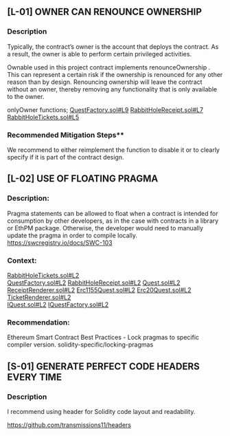## [L-01] OWNER CAN RENOUNCE OWNERSHIP
### Description
Typically, the contract’s owner is the account that deploys the contract. As a result, the owner is able to perform certain privileged activities.

Ownable used in this project contract implements renounceOwnership . This can represent a certain risk if the ownership is renounced for any other reason than by design. Renouncing ownership will leave the contract without an owner, thereby removing any functionality that is only available to the owner.

onlyOwner functions;
 [QuestFactory.sol#L9](https://github.com/rabbitholegg/quest-protocol/blob/8c4c1f71221570b14a0479c216583342bd652d8d/contracts/QuestFactory.sol#L9) 
[RabbitHoleReceipt.sol#L7](https://github.com/rabbitholegg/quest-protocol/blob/8c4c1f71221570b14a0479c216583342bd652d8d/contracts/RabbitHoleReceipt.sol#L7)
[RabbitHoleTickets.sol#L5](https://github.com/rabbitholegg/quest-protocol/blob/8c4c1f71221570b14a0479c216583342bd652d8d/contracts/RabbitHoleTickets.sol#L5)   
### Recommended Mitigation Steps**
We recommend to either reimplement the function to disable it or to clearly specify if it is part of the contract design.
   
## [L-02] USE OF FLOATING PRAGMA    
### Description:
Pragma statements can be allowed to float when a contract is intended for consumption by other developers, as in the case with contracts in a library or EthPM package. Otherwise, the developer would need to manually update the pragma in order to compile locally.
https://swcregistry.io/docs/SWC-103
    
### Context:
[RabbitHoleTickets.sol#L2 ](https://github.com/rabbitholegg/quest-protocol/blob/8c4c1f71221570b14a0479c216583342bd652d8d/contracts/RabbitHoleTickets.sol#L2)   
[QuestFactory.sol#L2](https://github.com/rabbitholegg/quest-protocol/blob/8c4c1f71221570b14a0479c216583342bd652d8d/contracts/QuestFactory.sol#L2)
[RabbitHoleReceipt.sol#L2](https://github.com/rabbitholegg/quest-protocol/blob/8c4c1f71221570b14a0479c216583342bd652d8d/contracts/RabbitHoleReceipt.sol#L2)
[Quest.sol#L2](https://github.com/rabbitholegg/quest-protocol/blob/8c4c1f71221570b14a0479c216583342bd652d8d/contracts/Quest.sol#L2)
[ReceiptRenderer.sol#L2](https://github.com/rabbitholegg/quest-protocol/blob/8c4c1f71221570b14a0479c216583342bd652d8d/contracts/ReceiptRenderer.sol#L2)
[Erc1155Quest.sol#L2](https://github.com/rabbitholegg/quest-protocol/blob/8c4c1f71221570b14a0479c216583342bd652d8d/contracts/Erc1155Quest.sol#L2)
[Erc20Quest.sol#L2](https://github.com/rabbitholegg/quest-protocol/blob/8c4c1f71221570b14a0479c216583342bd652d8d/contracts/Erc20Quest.sol#L2)
[TicketRenderer.sol#L2](https://github.com/rabbitholegg/quest-protocol/blob/8c4c1f71221570b14a0479c216583342bd652d8d/contracts/TicketRenderer.sol#L2)   
[IQuest.sol#L2](https://github.com/rabbitholegg/quest-protocol/blob/8c4c1f71221570b14a0479c216583342bd652d8d/contracts/interfaces/IQuest.sol#L2)
[IQuestFactory.sol#L2](https://github.com/rabbitholegg/quest-protocol/blob/8c4c1f71221570b14a0479c216583342bd652d8d/contracts/interfaces/IQuestFactory.sol#L2)

### Recommendation:
Ethereum Smart Contract Best Practices - Lock pragmas to specific compiler version.
solidity-specific/locking-pragmas
## [S-01] GENERATE PERFECT CODE HEADERS EVERY TIME
### Description
I recommend using header for Solidity code layout and readability.

https://github.com/transmissions11/headers

    
